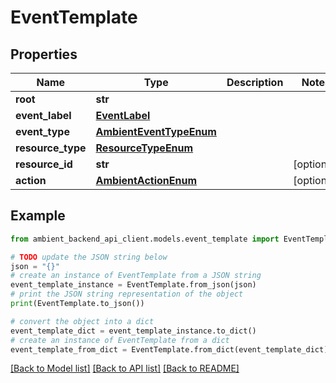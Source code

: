 # EventTemplate


## Properties

Name | Type | Description | Notes
------------ | ------------- | ------------- | -------------
**root** | **str** |  | 
**event_label** | [**EventLabel**](EventLabel.md) |  | 
**event_type** | [**AmbientEventTypeEnum**](AmbientEventTypeEnum.md) |  | 
**resource_type** | [**ResourceTypeEnum**](ResourceTypeEnum.md) |  | 
**resource_id** | **str** |  | [optional] 
**action** | [**AmbientActionEnum**](AmbientActionEnum.md) |  | [optional] 

## Example

```python
from ambient_backend_api_client.models.event_template import EventTemplate

# TODO update the JSON string below
json = "{}"
# create an instance of EventTemplate from a JSON string
event_template_instance = EventTemplate.from_json(json)
# print the JSON string representation of the object
print(EventTemplate.to_json())

# convert the object into a dict
event_template_dict = event_template_instance.to_dict()
# create an instance of EventTemplate from a dict
event_template_from_dict = EventTemplate.from_dict(event_template_dict)
```
[[Back to Model list]](../README.md#documentation-for-models) [[Back to API list]](../README.md#documentation-for-api-endpoints) [[Back to README]](../README.md)



